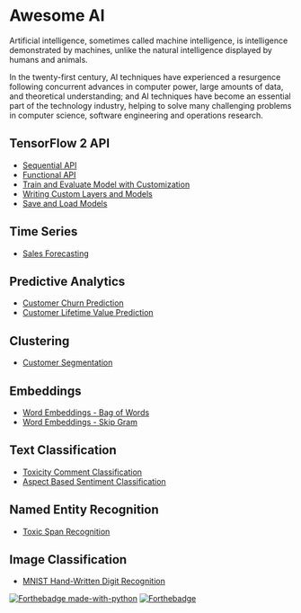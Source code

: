 # Awesome AI

Artificial intelligence, sometimes called machine intelligence, is intelligence demonstrated by machines, unlike the natural intelligence displayed by humans and animals.

In the twenty-first century, AI techniques have experienced a resurgence following concurrent advances in computer power, large amounts of data, and theoretical understanding; and AI techniques have become an essential part of the technology industry, helping to solve many challenging problems in computer science, software engineering and operations research.

## TensorFlow 2 API

- [Sequential API](tensorflow2-api/sequential-model-api.ipynb)
- [Functional API](tensorflow2-api/functional-model-api.ipynb)
- [Train and Evaluate Model with Customization](tensorflow2-api/train-and-evaluate-with-customization.ipynb)
- [Writing Custom Layers and Models](tensorflow2-api/writing-new-layers-and-models-via-subclassing.ipynb)
- [Save and Load Models](tensorflow2-api/save-and-load-models.ipynb)

## Time Series

- [Sales Forecasting](time-series/)

## Predictive Analytics

- [Customer Churn Prediction](predictive-analytics/)
- [Customer Lifetime Value Prediction](predictive-analytics/)

## Clustering

- [Customer Segmentation](clustering/)

## Embeddings

- [Word Embeddings - Bag of Words](embeddings/)
- [Word Embeddings - Skip Gram](embeddings/)

## Text Classification

- [Toxicity Comment Classification](text-classification/)
- [Aspect Based Sentiment Classification](text-classification/)

## Named Entity Recognition

- [Toxic Span Recognition](named-entity-recognition/)

## Image Classification

- [MNIST Hand-Written Digit Recognition](image-classification/)

[![Forthebadge made-with-python](http://ForTheBadge.com/images/badges/made-with-python.svg)](https://www.python.org/)
[![Forthebadge](https://forthebadge.com/images/badges/built-with-love.svg)](https://forthebadge.com)
